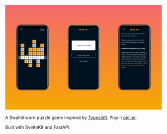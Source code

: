 ![mseto screenshot](./assets/mseto-preview.jpeg)

A Swahili word puzzle game inspired by [Typeshift](http://www.playtypeshift.com). Play it [online](https://mseto.hipstermojo.xyz).

Built with SvelteKit and FastAPI.

